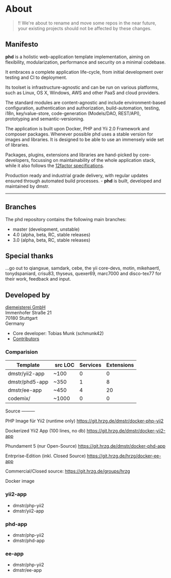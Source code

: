 About
=====

> :bangbang: We're about to rename and move some repos in the near future, your existing projects should not be affected by these changes.

## Manifesto

**phd** is a holistic web-application template implementation, aiming on flexibility, modularization, performance and security on a minimal codebase.

It embraces a complete application life-cycle, from initial development over testing and CI to deployment.

Its toolset is infrastructure-agnostic and can be run on various platforms, such as Linux, OS X, Windows, AWS and other PaaS and cloud providers.

The standard modules are content-agnostic and include environment-based configuration, authentication and authorization, build-automation, testing, i18n, key/value-store, code-generation (Models/DAO, REST/API), prototyping and semantic-versioning.

The application is built upon Docker, PHP and Yii 2.0 Framework and composer packages. Whenever possible phd uses a stable version for images and libraries. It is designed to be able to use an immensely wide set of libraries.

Packages, plugins, extensions and libraries are hand-picked by core-developers, focussing on maintainability of the whole application stack, while it also follows the [12factor specifications](http://12factor.net).


Production ready and industrial grade delivery, with regular updates ensured through automated build processes. - **phd** is built, developed and maintained by dmstr. 

- - -

Branches
--------

The phd repository contains the following main branches:

- master (development, unstable)
- 4.0 (alpha, beta, RC, stable releases)
- 3.0 (alpha, beta, RC, stable releases)


Special thanks
--------------

...go out to qiangxue, samdark, cebe, the yii core-devs, motin, mikehaertl, tonydspaniard, crisu83, thyseus, quexer69, marc7000 and disco-tex77 for their work, feedback and input.


Developed by
------------

[diemeisterei GmbH](http://diemeisterei.de)  
Immenhofer Straße 21  
70180 Stuttgart  
Germany

- Core developer: Tobias Munk (schmunk42)
- [Contributors](https://github.com/phundament/app/graphs/contributors)



### Comparision

| Template | src LOC | Services | Extensions |
|----------|---------|----------|------------|
| dmstr/yii2-app | ~100 | 0 | 0 
| dmstr/phd5-app | ~350 | 1 | 8
| dmstr/ee-app | ~450 | 4 | 20 
| codemix/ | ~1000 | 0 | 0 


Source
———

PHP Image für Yii2 (runtime only)
https://git.hrzg.de/dmstr/docker-php-yii2

Dockerized Yii2 App (100 lines, no db)
https://git.hrzg.de/dmstr/docker-yii2-app

Phundament 5 (nur Open-Source)
https://git.hrzg.de/dmstr/docker-phd-app

Entrprise-Edition (inkl. Closed Source)
https://git.hrzg.de/hrzg/docker-ee-app

Commercial/Closed source:
https://git.hrzg.de/groups/hrzg





Docker image

### yii2-app

- dmstr/php-yii2
- dmstr/yii2-app

### phd-app

- dmstr/php-yii2
- dmstr/phd-app


### ee-app

- dmstr/php-yii2
- dmstr/ee-app